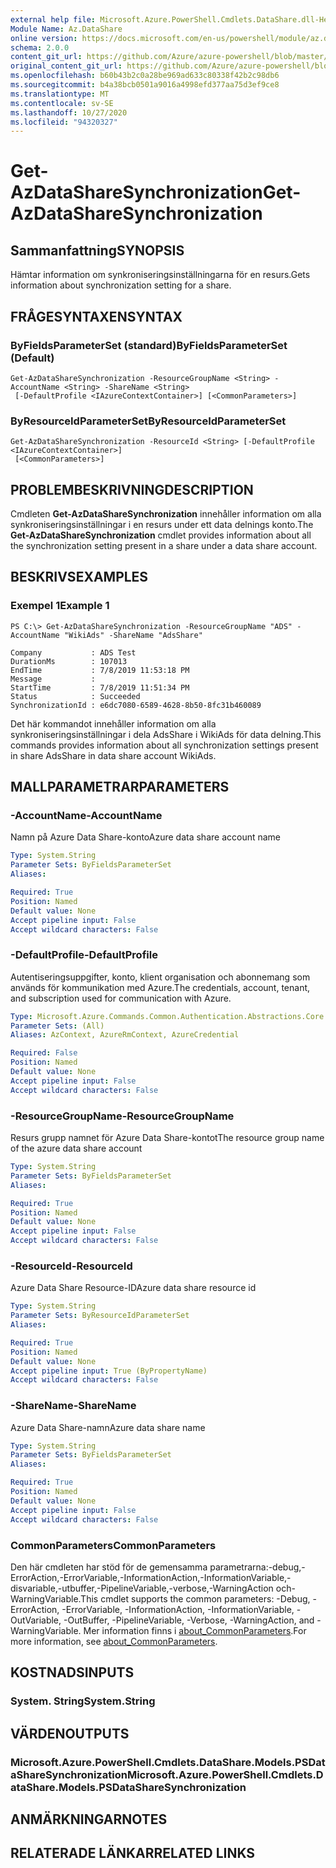 ```yaml
---
external help file: Microsoft.Azure.PowerShell.Cmdlets.DataShare.dll-Help.xml
Module Name: Az.DataShare
online version: https://docs.microsoft.com/en-us/powershell/module/az.datashare/get-azdatasharesynchronization
schema: 2.0.0
content_git_url: https://github.com/Azure/azure-powershell/blob/master/src/DataShare/DataShare/help/Get-AzDataShareSynchronization.md
original_content_git_url: https://github.com/Azure/azure-powershell/blob/master/src/DataShare/DataShare/help/Get-AzDataShareSynchronization.md
ms.openlocfilehash: b60b43b2c0a28be969ad633c80338f42b2c98db6
ms.sourcegitcommit: b4a38bcb0501a9016a4998efd377aa75d3ef9ce8
ms.translationtype: MT
ms.contentlocale: sv-SE
ms.lasthandoff: 10/27/2020
ms.locfileid: "94320327"
---
```

# <span data-ttu-id="33989-101">Get-AzDataShareSynchronization</span><span class="sxs-lookup"><span data-stu-id="33989-101">Get-AzDataShareSynchronization</span></span>

## <span data-ttu-id="33989-102">Sammanfattning</span><span class="sxs-lookup"><span data-stu-id="33989-102">SYNOPSIS</span></span>
<span data-ttu-id="33989-103">Hämtar information om synkroniseringsinställningarna för en resurs.</span><span class="sxs-lookup"><span data-stu-id="33989-103">Gets information about synchronization setting for a share.</span></span>

## <span data-ttu-id="33989-104">FRÅGESYNTAXEN</span><span class="sxs-lookup"><span data-stu-id="33989-104">SYNTAX</span></span>

### <span data-ttu-id="33989-105">ByFieldsParameterSet (standard)</span><span class="sxs-lookup"><span data-stu-id="33989-105">ByFieldsParameterSet (Default)</span></span>
```
Get-AzDataShareSynchronization -ResourceGroupName <String> -AccountName <String> -ShareName <String>
 [-DefaultProfile <IAzureContextContainer>] [<CommonParameters>]
```

### <span data-ttu-id="33989-106">ByResourceIdParameterSet</span><span class="sxs-lookup"><span data-stu-id="33989-106">ByResourceIdParameterSet</span></span>
```
Get-AzDataShareSynchronization -ResourceId <String> [-DefaultProfile <IAzureContextContainer>]
 [<CommonParameters>]
```

## <span data-ttu-id="33989-107">PROBLEMBESKRIVNING</span><span class="sxs-lookup"><span data-stu-id="33989-107">DESCRIPTION</span></span>
<span data-ttu-id="33989-108">Cmdleten **Get-AzDataShareSynchronization** innehåller information om alla synkroniseringsinställningar i en resurs under ett data delnings konto.</span><span class="sxs-lookup"><span data-stu-id="33989-108">The **Get-AzDataShareSynchronization** cmdlet provides information about all the synchronization setting present in a share under a data share account.</span></span>

## <span data-ttu-id="33989-109">BESKRIVS</span><span class="sxs-lookup"><span data-stu-id="33989-109">EXAMPLES</span></span>

### <span data-ttu-id="33989-110">Exempel 1</span><span class="sxs-lookup"><span data-stu-id="33989-110">Example 1</span></span>
```
PS C:\> Get-AzDataShareSynchronization -ResourceGroupName "ADS" -AccountName "WikiAds" -ShareName "AdsShare"

Company           : ADS Test
DurationMs        : 107013
EndTime           : 7/8/2019 11:53:18 PM
Message           :
StartTime         : 7/8/2019 11:51:34 PM
Status            : Succeeded
SynchronizationId : e6dc7080-6589-4628-8b50-8fc31b460089
```

<span data-ttu-id="33989-111">Det här kommandot innehåller information om alla synkroniseringsinställningar i dela AdsShare i WikiAds för data delning.</span><span class="sxs-lookup"><span data-stu-id="33989-111">This commands provides information about all synchronization settings present in share AdsShare in data share account WikiAds.</span></span>

## <span data-ttu-id="33989-112">MALLPARAMETRAR</span><span class="sxs-lookup"><span data-stu-id="33989-112">PARAMETERS</span></span>

### <span data-ttu-id="33989-113">-AccountName</span><span class="sxs-lookup"><span data-stu-id="33989-113">-AccountName</span></span>
<span data-ttu-id="33989-114">Namn på Azure Data Share-konto</span><span class="sxs-lookup"><span data-stu-id="33989-114">Azure data share account name</span></span>

```yaml
Type: System.String
Parameter Sets: ByFieldsParameterSet
Aliases:

Required: True
Position: Named
Default value: None
Accept pipeline input: False
Accept wildcard characters: False
```

### <span data-ttu-id="33989-115">-DefaultProfile</span><span class="sxs-lookup"><span data-stu-id="33989-115">-DefaultProfile</span></span>
<span data-ttu-id="33989-116">Autentiseringsuppgifter, konto, klient organisation och abonnemang som används för kommunikation med Azure.</span><span class="sxs-lookup"><span data-stu-id="33989-116">The credentials, account, tenant, and subscription used for communication with Azure.</span></span>

```yaml
Type: Microsoft.Azure.Commands.Common.Authentication.Abstractions.Core.IAzureContextContainer
Parameter Sets: (All)
Aliases: AzContext, AzureRmContext, AzureCredential

Required: False
Position: Named
Default value: None
Accept pipeline input: False
Accept wildcard characters: False
```

### <span data-ttu-id="33989-117">-ResourceGroupName</span><span class="sxs-lookup"><span data-stu-id="33989-117">-ResourceGroupName</span></span>
<span data-ttu-id="33989-118">Resurs grupp namnet för Azure Data Share-kontot</span><span class="sxs-lookup"><span data-stu-id="33989-118">The resource group name of the azure data share account</span></span>

```yaml
Type: System.String
Parameter Sets: ByFieldsParameterSet
Aliases:

Required: True
Position: Named
Default value: None
Accept pipeline input: False
Accept wildcard characters: False
```

### <span data-ttu-id="33989-119">-ResourceId</span><span class="sxs-lookup"><span data-stu-id="33989-119">-ResourceId</span></span>
<span data-ttu-id="33989-120">Azure Data Share Resource-ID</span><span class="sxs-lookup"><span data-stu-id="33989-120">Azure data share resource id</span></span>

```yaml
Type: System.String
Parameter Sets: ByResourceIdParameterSet
Aliases:

Required: True
Position: Named
Default value: None
Accept pipeline input: True (ByPropertyName)
Accept wildcard characters: False
```

### <span data-ttu-id="33989-121">-ShareName</span><span class="sxs-lookup"><span data-stu-id="33989-121">-ShareName</span></span>
<span data-ttu-id="33989-122">Azure Data Share-namn</span><span class="sxs-lookup"><span data-stu-id="33989-122">Azure data share name</span></span>

```yaml
Type: System.String
Parameter Sets: ByFieldsParameterSet
Aliases:

Required: True
Position: Named
Default value: None
Accept pipeline input: False
Accept wildcard characters: False
```

### <span data-ttu-id="33989-123">CommonParameters</span><span class="sxs-lookup"><span data-stu-id="33989-123">CommonParameters</span></span>
<span data-ttu-id="33989-124">Den här cmdleten har stöd för de gemensamma parametrarna:-debug,-ErrorAction,-ErrorVariable,-InformationAction,-InformationVariable,-disvariable,-utbuffer,-PipelineVariable,-verbose,-WarningAction och-WarningVariable.</span><span class="sxs-lookup"><span data-stu-id="33989-124">This cmdlet supports the common parameters: -Debug, -ErrorAction, -ErrorVariable, -InformationAction, -InformationVariable, -OutVariable, -OutBuffer, -PipelineVariable, -Verbose, -WarningAction, and -WarningVariable.</span></span> <span data-ttu-id="33989-125">Mer information finns i [about_CommonParameters](http://go.microsoft.com/fwlink/?LinkID=113216).</span><span class="sxs-lookup"><span data-stu-id="33989-125">For more information, see [about_CommonParameters](http://go.microsoft.com/fwlink/?LinkID=113216).</span></span>

## <span data-ttu-id="33989-126">KOSTNADS</span><span class="sxs-lookup"><span data-stu-id="33989-126">INPUTS</span></span>

### <span data-ttu-id="33989-127">System. String</span><span class="sxs-lookup"><span data-stu-id="33989-127">System.String</span></span>

## <span data-ttu-id="33989-128">VÄRDEN</span><span class="sxs-lookup"><span data-stu-id="33989-128">OUTPUTS</span></span>

### <span data-ttu-id="33989-129">Microsoft.Azure.PowerShell.Cmdlets.DataShare.Models.PSDataShareSynchronization</span><span class="sxs-lookup"><span data-stu-id="33989-129">Microsoft.Azure.PowerShell.Cmdlets.DataShare.Models.PSDataShareSynchronization</span></span>

## <span data-ttu-id="33989-130">ANMÄRKNINGAR</span><span class="sxs-lookup"><span data-stu-id="33989-130">NOTES</span></span>

## <span data-ttu-id="33989-131">RELATERADE LÄNKAR</span><span class="sxs-lookup"><span data-stu-id="33989-131">RELATED LINKS</span></span>

